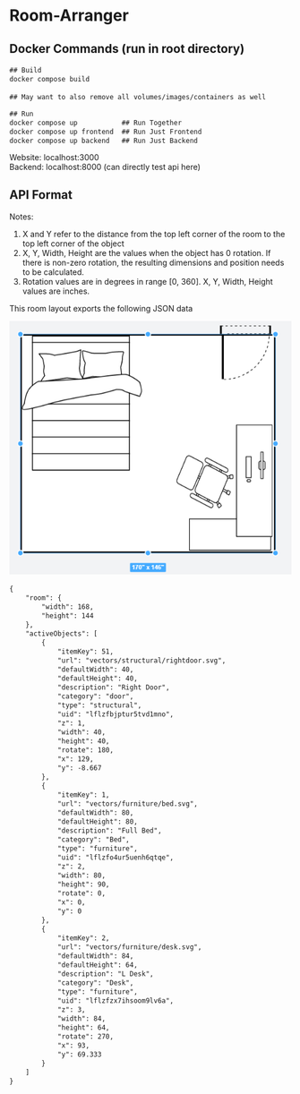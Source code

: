 # Room-Arranger

## Docker Commands (run in root directory)

```
## Build
docker compose build

## May want to also remove all volumes/images/containers as well
```

```
## Run
docker compose up           ## Run Together
docker compose up frontend  ## Run Just Frontend 
docker compose up backend   ## Run Just Backend
```

Website: localhost:3000   
Backend: localhost:8000 (can directly test api here)   

## API Format

Notes: 
1. X and Y refer to the distance from the top left corner of the room to the top left corner of the object
2. X, Y, Width, Height are the values when the object has 0 rotation. If there is non-zero rotation, the resulting dimensions and position needs to be calculated.
3. Rotation values are in degrees in range [0, 360]. X, Y, Width, Height values are inches.

This room layout exports the following JSON data

![Api Example](api-example.png "Api Example")

```
{
    "room": {
        "width": 168,
        "height": 144
    },
    "activeObjects": [
        {
            "itemKey": 51,
            "url": "vectors/structural/rightdoor.svg",
            "defaultWidth": 40,
            "defaultHeight": 40,
            "description": "Right Door",
            "category": "door",
            "type": "structural",
            "uid": "lflzfbjptur5tvd1mno",
            "z": 1,
            "width": 40,
            "height": 40,
            "rotate": 180,
            "x": 129,
            "y": -8.667
        },
        {
            "itemKey": 1,
            "url": "vectors/furniture/bed.svg",
            "defaultWidth": 80,
            "defaultHeight": 80,
            "description": "Full Bed",
            "category": "Bed",
            "type": "furniture",
            "uid": "lflzfo4ur5uenh6qtqe",
            "z": 2,
            "width": 80,
            "height": 90,
            "rotate": 0,
            "x": 0,
            "y": 0
        },
        {
            "itemKey": 2,
            "url": "vectors/furniture/desk.svg",
            "defaultWidth": 84,
            "defaultHeight": 64,
            "description": "L Desk",
            "category": "Desk",
            "type": "furniture",
            "uid": "lflzfzx7ihsoom9lv6a",
            "z": 3,
            "width": 84,
            "height": 64,
            "rotate": 270,
            "x": 93,
            "y": 69.333
        }
    ]
}
```